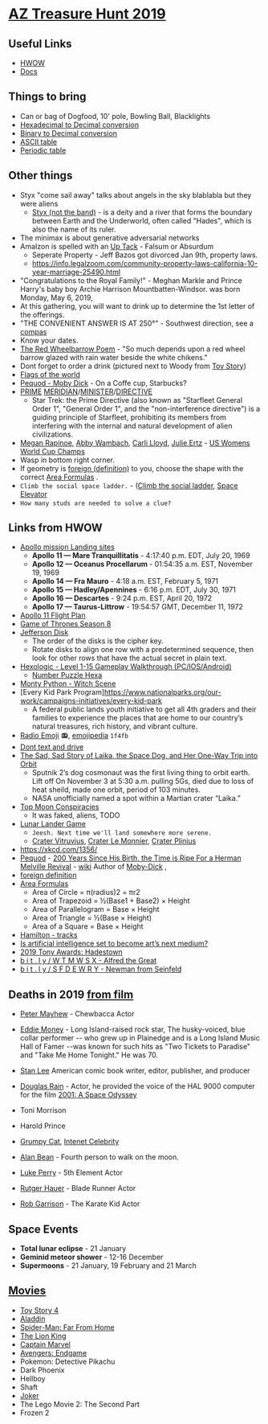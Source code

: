 # [AZ Treasure Hunt 2019](https://www.aztreasurehunt.org)


## Useful Links
* [HWOW](https://static1.squarespace.com/static/5897cdaf1b10e38edfed6ea7/t/5d94080b2b724c0a5185730f/1569982476384/HWOW_2019_Final.pdf)
* [Docs](https://www.aztreasurehunt.org/docs)

## Things to bring
* Can or bag of Dogfood, 10' pole, Bowling Ball, Blacklights
* [Hexadecimal to Decimal conversion](http://wims.unice.fr/wims/en_tool~number~baseconv.en.html)
* [Binary to Decimal conversion](https://www.rapidtables.com/convert/number/decimal-to-binary.html)
* [ASCII table](http://www.asciitable.com/)
* [Periodic table](https://www.ptable.com/)

## Other things
* Styx "come sail away" talks about angels in the sky blablabla but they were aliens
	* [Styx (not the band)](https://en.wikipedia.org/wiki/Styx) - is a deity and a river that forms the boundary between Earth and the Underworld, often called "Hades", which is also the name of its ruler. 
* The minimax is about generative adversarial networks
* AmaIzon is spelled with an [Up Tack](https://en.wikipedia.org/wiki/Up_tack) - Falsum or Absurdum
	* Seperate Property - Jeff Bazos got divorced Jan 9th, property laws. 
	* https://info.legalzoom.com/community-property-laws-california-10-year-marriage-25490.html
* "Congratulations to the Royal Family!" -  Meghan Markle and Prince Harry's baby boy Archie Harrison Mountbatten-Windsor. was born Monday, May 6, 2019, 
* At this gathering, you will want to drink up to determine the 1st letter of the offerings.
* "THE CONVENIENT ANSWER IS AT 250°" - Southwest direction, see a [compas](https://ambientweather.net/wp-content/uploads/2019/03/compass-rose.jpg)
* Know your dates.
* [The Red Wheelbarrow Poem](https://en.wikipedia.org/wiki/The_Red_Wheelbarrow) - "So much depends
upon a red wheel barrow glazed with rain water beside the white chikens."
* Dont forget to order a drink (pictured next to Woody from [Toy Story](https://en.wikipedia.org/wiki/Toy_Story_4))
* [Flags of the world](https://previews.123rf.com/images/panyamail/panyamail1805/panyamail180500343/102155432-all-flags-of-the-world-in-alphabetical-order-rectangle-glossy-style.jpg)
* [Pequod - Moby Dick](https://en.wikipedia.org/wiki/Pequod_\(Moby-Dick\)) - On a Coffe cup, Starbucks? 
* [PRIME](https://blogs.scientificamerican.com/roots-of-unity/why-isnt-1-a-prime-number/) [MERIDIAN](https://en.wikipedia.org/wiki/Prime_meridian)/[MINISTER](https://en.wikipedia.org/wiki/Prime_minister)/[DIRECTIVE](https://en.wikipedia.org/wiki/Prime_Directive)
	* Star Trek: the Prime Directive (also known as "Starfleet General Order 1", "General Order 1", and the "non-interference directive") is a guiding principle of Starfleet, prohibiting its members from interfering with the internal and natural development of alien civilizations.
* [Megan Rapinoe](https://en.wikipedia.org/wiki/Megan_Rapinoe), [Abby Wambach](https://en.wikipedia.org/wiki/Abby_Wambach), [Carli Lloyd](https://en.wikipedia.org/wiki/Carli_Lloyd), [Julie Ertz](https://en.wikipedia.org/wiki/Julie_Ertz) - [US Womens World Cup Champs](https://en.wikipedia.org/wiki/United_States_women%27s_national_soccer_team)
* Wasp in bottom right corner.
* If geometry is [foreign (definition)](https://www.merriam-webster.com/dictionary/foreign) to you, choose the shape with the correct [Area Formulas](https://www.shmoop.com/basic-geometry/area-formulas.html) .
* `Climb the social space ladder.` -  ([Climb the social ladder](https://idioms.thefreedictionary.com/climb+the+social+ladder), [Space Elevator](https://en.wikipedia.org/wiki/Space_elevator)
* `How many studs are needed to solve a clue?` 

## Links from HWOW
* [Apollo mission Landing sites](https://airandspace.si.edu/explore-and-learn/topics/apollo/apollo-program/landing-missions/sites.cfm)
	* **Apollo 11 — Mare Tranquillitatis** - 4:17:40 p.m. EDT, July 20, 1969
	* **Apollo 12 — Oceanus Procellarum** - 01:54:35 a.m. EST, November 19, 1969
	* **Apollo 14 — Fra Mauro** - 4:18 a.m. EST, February 5, 1971
	* **Apollo 15 — Hadley/Apennines** - 6:16 p.m. EDT, July 30, 1971
	* **Apollo 16 — Descartes** - 9:24 p.m. EST, April 20, 1972
	* **Apollo 17 — Taurus-Littrow** - 19:54:57 GMT, December 11, 1972
* [Apollo 11 Flight Plan](https://www.smithsonianmag.com/us-history/apollo-11-flight-plan-180957225/)
* [Game of Thrones Season 8](https://en.wikipedia.org/wiki/Game_of_Thrones_\(season_8\)#Episodes)
* [Jefferson Disk](https://en.wikipedia.org/wiki/Jefferson_disk)
	* The order of the disks is the cipher key.
	* Rotate disks to align one row with a predetermined sequence, then look for other rows that have the actual secret in plain text.
* [Hexologic - Level 1-15 Gameplay Walkthrough (PC/IOS/Android)](https://www.youtube.com/watch?v=PlsKv4Cn6ZE)
	* [Number Puzzle Hexa](https://play.google.com/store/apps/details?id=com.bitmango.go.numberpuzzlehexa&hl=en_US)
* [Monty Python - Witch Scene](https://www.youtube.com/watch?v=yp_l5ntikaU)
* [Every Kid Park Program]https://www.nationalparks.org/our-work/campaigns-initiatives/every-kid-park
	* A federal public lands youth initiative to get all 4th graders and their families to experience the places that are home to our country’s natural treasures, rich history, and vibrant culture.
* [Radio Emoji](https://unicode.org/emoji/charts/full-emoji-list.html#1f4fb) :radio:, [emojipedia](https://emojipedia.org/radio/) `1f4fb`
* [Dont text and drive](https://www.azfamily.com/shows/good_morning_arizona/what-you-need-to-know-about-arizona-s-new-texting/article_940f0caa-65d2-11e9-b5e4-73c06a446ad2.html)
* [The Sad, Sad Story of Laika, the Space Dog, and Her One-Way Trip into Orbit](https://www.smithsonianmag.com/smithsonian-institution/sad-story-laika-space-dog-and-her-one-way-trip-orbit-1-180968728/)
	* Sputnik 2’s dog cosmonaut was the first living thing to orbit earth. Lift off On November 3 at 5:30 a.m. pulling 5Gs, died due to loss of heat sheild, made one orbit, period of 103 minutes. 
	* NASA unofficially named a spot within a Martian crater “Laika.”
* [Top Moon Conspiracies](https://www.livescience.com/65984-top-moon-conspiracies.html) 
	* It was faked, aliens, TODO
* [Lunar Lander Game](https://scratch.mit.edu/projects/307529682/fullscreen/)
	* `Jeesh. Next time we'll land somewhere more serene.`
	* [Crater Vitruvius](https://en.wikipedia.org/wiki/Vitruvius_\(crater\)), [Crater Le Monnier](https://en.wikipedia.org/wiki/Le_Monnier_\(crater\)), [Crater Plinius](https://en.wikipedia.org/wiki/Plinius_\(crater\))
* https://xkcd.com/1356/
* [Pequod](https://en.wikipedia.org/wiki/Pequod_(Moby-Dick)) - [200 Years Since His Birth, the Time is Ripe For a Herman Melville Revival](https://thewire.in/books/herman-melville-200-years) - [wiki](https://en.wikipedia.org/wiki/Herman_Melville) Author of [Moby-Dick](https://en.wikipedia.org/wiki/Moby-Dick) , 
* [foreign definition](https://www.merriam-webster.com/dictionary/foreign)
* [Area Formulas](https://www.shmoop.com/basic-geometry/area-formulas.html) 
	* Area of Circle = π(radius)2 = πr2
	* Area of Trapezoid = ½(Base1 + Base2) × Height
	* Area of Parallelogram = Base × Height
	* Area of Triangle = ½(Base × Height)
	* Area of a Square = Base × Height
* [Hamilton - tracks](https://en.wikipedia.org/wiki/Hamilton_\(album\)\#Track_listing)
* [Is artificial intelligence set to become art’s next medium?](https://www.christies.com/features/A-collaboration-between-two-artists-one-human-one-a-machine-9332-1.aspx)
* [2019 Tony Awards: Hadestown](https://www.youtube.com/watch?v=XgIGeMBsQf4)
* [b i t . l y / W T M W S X - Alfred the Great](https://en.wikipedia.org/wiki/Alfred_the_Great)
* [b i t . l y / S F D E W R Y - Newman from Seinfeld](https://en.wikipedia.org/wiki/Newman_\(Seinfeld\))


## Deaths in 2019 [from film](https://en.wikipedia.org/wiki/2019_in_film#Deaths)
* [Peter Mayhew](https://en.wikipedia.org/wiki/Peter_Mayhew) - Chewbacca Actor
* [Eddie Money](https://en.wikipedia.org/wiki/Eddie_Money) - Long Island-raised rock star, The husky-voiced, blue collar performer -- who grew up in Plainedge and is a Long Island Music Hall of Famer --was known for such hits as "Two Tickets to Paradise" and "Take Me Home Tonight."  He was 70.
* [Stan Lee](https://en.wikipedia.org/wiki/Stan_Lee) American comic book writer, editor, publisher, and producer
* [Douglas Rain](https://en.wikipedia.org/wiki/Douglas_Rain) -  Actor, he provided the voice of the HAL 9000 computer for the film [2001: A Space Odyssey](https://en.wikipedia.org/wiki/2001:_A_Space_Odyssey_\(film\))
* Toni Morrison
* Harold Prince
* [Grumpy Cat](https://en.wikipedia.org/wiki/Grumpy_Cat), [Intenet Celebrity](https://twitter.com/RealGrumpyCat)
* [Alan Bean](https://en.wikipedia.org/wiki/Alan_Bean) - Fourth person to walk on the moon.

* [Luke Perry](https://en.wikipedia.org/wiki/Luke_Perry) - 5th Element Actor
* [Rutger Hauer](https://en.wikipedia.org/wiki/Rutger_Hauer) - Blade Runner Actor
* [Rob Garrison](https://en.wikipedia.org/wiki/Rob_Garrison) - The Karate Kid Actor

## Space Events 
* **Total lunar eclipse** - 21 January
* **Geminid meteor shower** - 12-16 December
* **Supermoons** - 21 January, 19 February and 21 March

## [Movies](https://en.wikipedia.org/wiki/2019_in_film)
* [Toy Story 4](https://en.wikipedia.org/wiki/Toy_Story_4)
* [Aladdin](https://en.wikipedia.org/wiki/Aladdin_(2019_film))
* [Spider-Man: Far From Home](https://en.wikipedia.org/wiki/Spider-Man:_Far_From_Home)
* [The Lion King](https://en.wikipedia.org/wiki/The_Lion_King_(2019_film))
* [Captain Marvel](https://en.wikipedia.org/wiki/Captain_Marvel_(film))
* [Avengers: Endgame](https://en.wikipedia.org/wiki/Avengers:_Endgame)
* Pokemon: Detective Pikachu
* Dark Phoenix
* Hellboy
* Shaft
* [Joker](https://en.wikipedia.org/wiki/Joker_(2019_film))
* The Lego Movie 2: The Second Part
* Frozen 2
